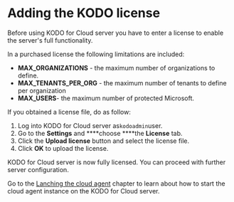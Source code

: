 # Adding the KODO license

Before using KODO for Cloud server you have to enter a license to enable the server's full functionality.  

In a purchased license the following limitations are included:

* **MAX\_ORGANIZATIONS** - the maximum number of organizations to define.
* **MAX\_TENANTS\_PER\_ORG** - the maximum number of tenants to define per organization
* **MAX\_USERS**- the maximum number of protected Microsoft.

If you obtained a license file, do as follow:

1. Log into KODO for Cloud server as`kodoadmin`user.
2. Go to the **Settings** and ****choose ****the **License** tab.
3. Click the **Upload license** button and select the license file.
4. Click **OK** to upload the license.

KODO for Cloud server is now fully licensed. You can proceed with further server configuration.

Go to the [Lanching the cloud agent](launching-cloud-agent.md) chapter to learn about how to start the cloud agent instance on the KODO for Cloud server.





